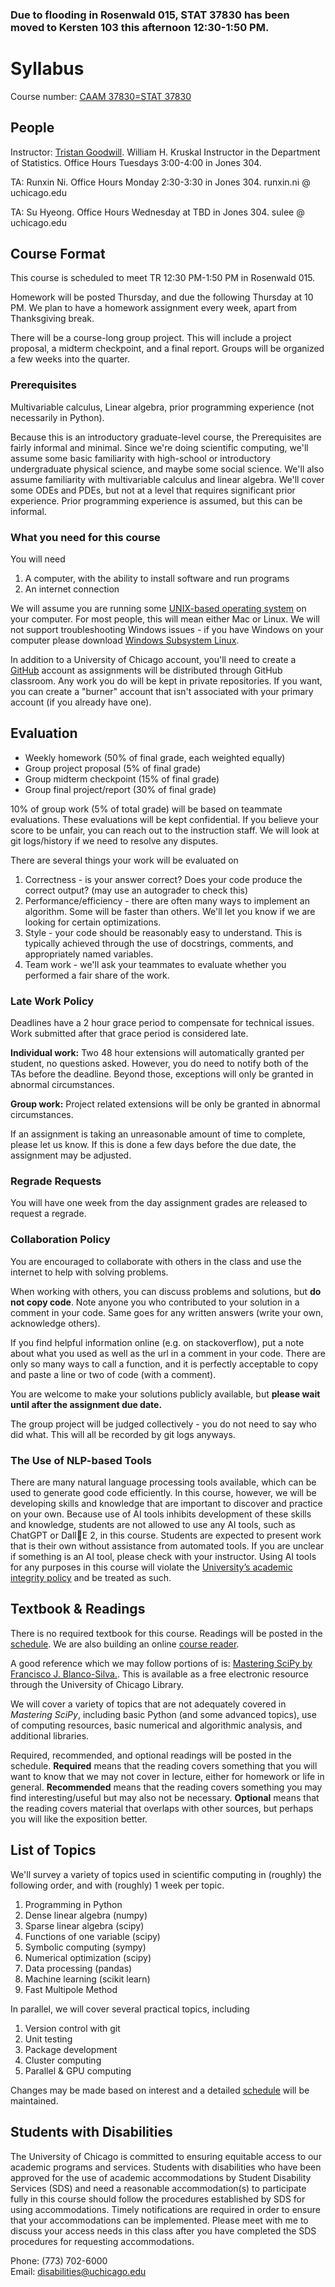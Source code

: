 ### Due to flooding in Rosenwald 015, STAT 37830 has been moved to Kersten 103 this afternoon 12:30-1:50 PM.

# Syllabus

Course number: [CAAM 37830=STAT 37830](https://stat.uchicago.edu/academics/course-info/2023-2024-courses/autumn-2023-stat-37830/)

## People
Instructor:  [Tristan Goodwill](https://tristangdwl.github.io/). William H. Kruskal Instructor in the Department of Statistics. Office Hours Tuesdays 3:00-4:00 in Jones 304.

TA: Runxin Ni. Office Hours Monday 2:30-3:30 in Jones 304. runxin.ni @ uchicago.edu

TA: Su Hyeong. Office Hours Wednesday at TBD in Jones 304. sulee @ uchicago.edu

## Course Format

This course is scheduled to meet TR 12:30 PM-1:50 PM in Rosenwald 015. 

Homework will be posted Thursday, and due the following Thursday at 10 PM.  We plan to have a homework assignment every week, apart from Thanksgiving break.

There will be a course-long group project.  This will include a project proposal, a midterm checkpoint, and a final report.  Groups will be organized a few weeks into the quarter.

### Prerequisites

Multivariable calculus, Linear algebra, prior programming experience (not necessarily in Python).

Because this is an introductory graduate-level course, the Prerequisites are fairly informal and minimal.  Since we're doing scientific computing, we'll assume some basic familiarity with high-school or introductory undergraduate physical science, and maybe some social science. We'll also assume familiarity with multivariable calculus and linear algebra.  We'll cover some ODEs and PDEs, but not at a level that requires significant prior experience.  Prior programming experience is assumed, but this can be informal.

### What you need for this course

You will need
1. A computer, with the ability to install software and run programs
2. An internet connection

We will assume you are running some [UNIX-based operating system](https://en.wikipedia.org/wiki/Unix) on your computer.  For most people, this will mean either Mac or Linux.  We will not support troubleshooting Windows issues - if you have Windows on your computer please download [Windows Subsystem Linux](https://docs.microsoft.com/en-us/windows/wsl/).

In addition to a University of Chicago account, you'll need to create a [GitHub](https://github.com/) account as assignments will be distributed through GitHub classroom.  Any work you do will be kept in private repositories.  If you want, you can create a "burner" account that isn't associated with your primary account (if you already have one).

## Evaluation

* Weekly homework (50% of final grade, each weighted equally)
* Group project proposal (5% of final grade)
* Group midterm checkpoint (15% of final grade)
* Group final project/report (30% of final grade)

10% of group work (5% of total grade) will be based on teammate evaluations.  These evaluations will be kept confidential.  If you believe your score to be unfair, you can reach out to the instruction staff.  We will look at git logs/history if we need to resolve any disputes.

There are several things your work will be evaluated on
1. Correctness - is your answer correct?  Does your code produce the correct output? (may use an autograder to check this)
2. Performance/efficiency - there are often many ways to implement an algorithm.  Some will be faster than others.  We'll let you know if we are looking for certain optimizations.
3. Style - your code should be reasonably easy to understand.  This is typically achieved through the use of docstrings, comments, and appropriately named variables.  
4. Team work - we'll ask your teammates to evaluate whether you performed a fair share of the work.

### Late Work Policy
Deadlines have a 2 hour grace period to compensate for technical issues. Work submitted after that grace period is considered late.

**Individual work:** Two 48 hour extensions will automatically granted per student, no questions asked. However, you do need to notify both of the TAs before the deadline. Beyond those, exceptions will only be granted in abnormal circumstances.

**Group work:** Project related extensions will be only be granted in abnormal circumstances.

If an assignment is taking an unreasonable amount of time to complete, please let us know.  If this is done a few days before the due date, the assignment may be adjusted.

### Regrade Requests

You will have one week from the day assignment grades are released to request a regrade. 

### Collaboration Policy

You are encouraged to collaborate with others in the class and use the internet to help with solving problems.

When working with others, you can discuss problems and solutions, but **do not copy code**.  Note anyone you who contributed to your solution in a comment in your code.  Same goes for any written answers (write your own, acknowledge others).

If you find helpful information online (e.g. on stackoverflow), put a note about what you used as well as the url in a comment in your code.  There are only so many ways to call a function, and it is perfectly acceptable to copy and paste a line or two of code (with a comment).

You are welcome to make your solutions publicly available, but **please wait until after the assignment due date.**

The group project will be judged collectively - you do not need to say who did what.  This will all be recorded by git logs anyways.

### The Use of NLP-based Tools

There are many natural language processing tools available, which can be used to generate good code efficiently. In this course, however, we will be developing skills and knowledge that are important to discover and practice on your own. Because use of AI tools inhibits development of these skills and knowledge, students are not allowed to use any AI tools, such as ChatGPT or DallE 2, in this course. Students are expected to present work that is their own without assistance from automated tools. If you are unclear if something is an AI tool, please check with your instructor. Using AI tools for any purposes in this course will violate the [University’s academic integrity policy](https://studentmanual.uchicago.edu/academic-policies/academic-honesty-plagiarism/) and be treated as such. 

## Textbook & Readings

There is no required textbook for this course. Readings will be posted in the [schedule](schedule.md).  We are also building an online [course reader](https://uchi-compy23.github.io/notes/).

A good reference which we may follow portions of is:
[Mastering SciPy by Francisco J. Blanco-Silva.](https://catalog.lib.uchicago.edu/vufind/Record/11908913). This is available as a free electronic resource through the University of Chicago Library.

We will cover a variety of topics that are not adequately covered in *Mastering SciPy*, including basic Python (and some advanced topics), use of computing resources, basic numerical and algorithmic analysis, and additional libraries.

Required, recommended, and optional readings will be posted in the schedule.  **Required** means that the reading covers something that you will want to know that we may not cover in lecture, either for homework or life in general.  **Recommended** means that the reading covers something you may find interesting/useful but may also not be necessary.  **Optional** means that the reading covers material that overlaps with other sources, but perhaps you will like the exposition better.

## List of Topics

We'll survey a variety of topics used in scientific computing in (roughly) the following order, and with (roughly) 1 week per topic.

1. Programming in Python
2. Dense linear algebra (numpy)
3. Sparse linear algebra (scipy)
4. Functions of one variable (scipy)
5. Symbolic computing (sympy)
6. Numerical optimization (scipy)
7. Data processing (pandas)
8. Machine learning (scikit learn)
9. Fast Multipole Method

In parallel, we will cover several practical topics, including

1. Version control with git
2. Unit testing
3. Package development
4. Cluster computing
5. Parallel & GPU computing

Changes may be made based on interest and a detailed [schedule](schedule.md) will be maintained.

## Students with Disabilities

The University of Chicago is committed to ensuring equitable access to
our academic programs and services. Students with disabilities who have
been approved for the use of academic accommodations by​ ​Student Disability
Services​ ​(SDS) and need a reasonable accommodation(s) to participate fully
in this course should follow the procedures established by SDS for using
accommodations. Timely notifications are required in order to ensure that
your accommodations can be implemented. Please meet with me to discuss
your access needs in this class after you have completed the SDS
procedures for requesting accommodations.

Phone: (773) 702-6000<br />
Email: ​disabilities@uchicago.edu
